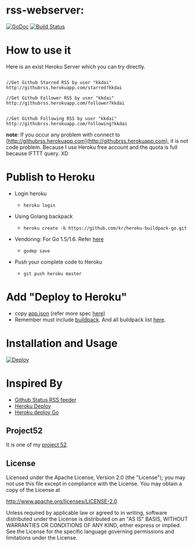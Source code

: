 rss-webserver:
==============

 [![GoDoc](https://godoc.org/github.com/kkdai/rss-webserver?status.svg)](https://godoc.org/github.com/kkdai/rss-webserver)  [![Build Status](https://travis-ci.org/kkdai/rss-webserver.svg?branch=master)](https://travis-ci.org/kkdai/rss-webserver)





How to use it
=============

Here is an exist Heroku Server which you can try directly.

```

//Get Github Starred RSS by user "kkdai"
http://githubrss.herokuapp.com/starred?kkdai

//Get Github Follower RSS by user "kkdai"
http://githubrss.herokuapp.com/follower?kkdai


//Get Github Following RSS by user "kkdai"
http://githubrss.herokuapp.com/following?kkdai

```

**note**: If you occur any problem with connect to [http://githubrss.herokuapp.com](http://githubrss.herokuapp.com), it is not code problem. Because I use Heroku free account and the quota is full because IFTTT query.  XD

Publish to Heroku
=============


- Login heroku
  - `heroku login`

- Using Golang backpack
  - `heroku create -b https://github.com/kr/heroku-buildpack-go.git`

- Vendoring: For Go 1.5/1.6. Refer [here](https://devcenter.heroku.com/articles/go-support#migrating-from-go1-5-godep-workspace-to-go1-6-with-a-vendor-directory)
   - `godep save`
- Push your complete code to Heroku
  - `git push heroku master`



Add "Deploy to Heroku"
=============

- copy [app.json](https://raw.githubusercontent.com/kkdai/rss-webserver/master/app.json) (refer more spec [here](https://devcenter.heroku.com/articles/app-json-schema#buildpacks))
- Remember must include [buildpack](https://devcenter.heroku.com/articles/app-json-schema#buildpacks). And all buildpack list [here](https://devcenter.heroku.com/articles/buildpacks#officially-supported-buildpacks).


Installation and Usage
=============


[![Deploy](https://www.herokucdn.com/deploy/button.svg)](https://heroku.com/deploy)

Inspired By
=============

- [Github Status RSS feeder](https://github.com/kkdai/githubrss)
- [Heroku Deploy](https://devcenter.heroku.com/articles/heroku-button)
- [Heroku deploy Go](http://dougblack.io/words/a-restful-micro-framework-in-go.html)


Project52
---------------

It is one of my [project 52](https://github.com/kkdai/project52).


License
---------------

Licensed under the Apache License, Version 2.0 (the "License");
you may not use this file except in compliance with the License.
You may obtain a copy of the License at

http://www.apache.org/licenses/LICENSE-2.0

Unless required by applicable law or agreed to in writing, software
distributed under the License is distributed on an "AS IS" BASIS,
WITHOUT WARRANTIES OR CONDITIONS OF ANY KIND, either express or implied.
See the License for the specific language governing permissions and
limitations under the License.

